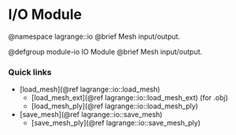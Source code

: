 I/O Module
============

@namespace lagrange::io
@brief Mesh input/output.

@defgroup module-io IO Module
@brief Mesh input/output.

### Quick links

- [load_mesh](@ref lagrange::io::load_mesh)
    - [load_mesh_ext](@ref lagrange::io::load_mesh_ext) (for .obj)
    - [load_mesh_ply](@ref lagrange::io::load_mesh_ply)
- [save_mesh](@ref lagrange::io::save_mesh)
    - [save_mesh_ply](@ref lagrange::io::save_mesh_ply)
